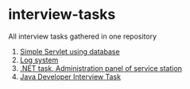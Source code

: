 # interview-tasks
All interview tasks gathered in one repository

1) [Simple Servlet using database](https://github.com/Daply/all-interview-tasks/blob/master/simple-servlet/README.md)<br>
2) [Log system](https://github.com/Daply/all-interview-tasks/blob/master/InterviewTask/README.md)<br>
3) [.NET task, Administration panel of service station](https://github.com/Daply/all-interview-tasks/blob/master/test-task-for-dot-net/README.md)<br>
4) [Java Developer Interview Task](https://github.com/Daply/all-interview-tasks/blob/master/java-developer-interview-task/readme.md)
